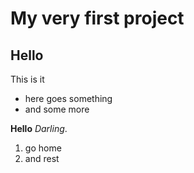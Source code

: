 # My very first project

## Hello 

This is it
* here goes something
* and some more

__Hello__ _Darling_.

1. go home
2. and rest
